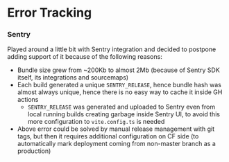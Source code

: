 # Error Tracking

### Sentry

Played around a little bit with Sentry integration and decided to postpone adding support of it because of the following reasons:

- Bundle size grew from ~200Kb to almost 2Mb (because of Sentry SDK itself, its integrations and sourcemaps)
- Each build generated a unique `SENTRY_RELEASE`, hence bundle hash was almost always unique, hence there is no easy way to cache it inside GH actions
  - `SENTRY_RELEASE` was generated and uploaded to Sentry even from local running builds creating garbage inside Sentry UI, to avoid this more configuration to `vite.config.ts` is needed
- Above error could be solved by manual release management with git tags, but then it requires additional configuration on CF side (to automatically mark deployment coming from non-master branch as a production)
